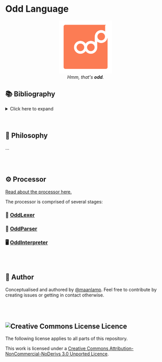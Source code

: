 # Odd Language
<div align="center">
	<img src="./odd.svg" alt="An orange rectangle with rounded edges, with the word 'odd' written on it. The last 'd' is raised above the corpus height of the rest of the word." width="33%">
	<br/>
	<i>Hmm, that's <b>odd</b>.</i>
</div>

## 📚 Bibliography
<details>
	<summary>Click here to expand</summary>

- [Odd Language](#odd-language)
	- [📚 Bibliography](#%f0%9f%93%9a-bibliography)
	- [🧠 Philosophy](#%f0%9f%a7%a0-philosophy)
	- [⚙️ Processor](#%e2%9a%99%ef%b8%8f-processor)
		- [💬 OddLexer](#%f0%9f%92%ac-oddlexer)
		- [🌲 OddParser](#%f0%9f%8c%b2-oddparser)
		- [🖥️ OddInterpreter](#%f0%9f%96%a5%ef%b8%8f-oddinterpreter)
	- [🤸 Author](#%f0%9f%a4%b8-author)
	- [<img alt="Creative Commons License" src="https://i.creativecommons.org/l/by-nc-nd/3.0/80x15.png"/> Licence](#img-alt%22creative-commons-license%22-src%22httpsicreativecommonsorglby-nc-nd3080x15png%22-licence)
</details>

<br/>
<br/>

## 🧠 Philosophy
...

<br/>
<br/>

## ⚙️ Processor
[Read about the processor here.](./Processor/README.md)

The processor is comprised of several stages:
### 💬 [OddLexer](./Processor/stages/0-Lexical-analyser/README.md)
### 🌲 [OddParser](./Processor/stages/1-Parser/README.md)
### 🖥️ [OddInterpreter](./Processor/stages/4-Interpreter/README.md)

<br/>
<br/>

## 🤸 Author
Conceptualised and authored by [@maanlamp](https://github.com/maanlamp). Feel free to contribute by creating issues or getting in contact otherwise.

<br/>
<br/>

## <img alt="Creative Commons License" src="https://i.creativecommons.org/l/by-nc-nd/3.0/80x15.png"/> Licence
The following license applies to all parts of this repository.

This work is licensed under a <a rel="license" href="http://creativecommons.org/licenses/by-nc-nd/3.0/">Creative Commons Attribution-NonCommercial-NoDerivs 3.0 Unported Licence</a>.